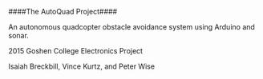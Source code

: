 ####The AutoQuad Project####

An autonomous quadcopter obstacle avoidance system using Arduino and sonar. 

2015 Goshen College Electronics Project

Isaiah Breckbill, Vince Kurtz, and Peter Wise

